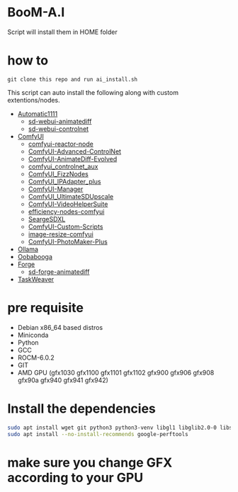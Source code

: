 # BooM-A.I

Script will install them in HOME folder
# how to
```
git clone this repo and run ai_install.sh
```

This script can auto install the following along with custom extentions/nodes.
- [Automatic1111](https://github.com/AUTOMATIC1111/stable-diffusion-webui)
    - [sd-webui-animatediff](https://github.com/continue-revolution/sd-webui-animatediff)
    - [sd-webui-controlnet](https://github.com/Mikubill/sd-webui-controlnet)
- [ComfyUI](https://github.com/comfyanonymous/ComfyUI)
    - [comfyui-reactor-node](https://github.com/Gourieff/comfyui-reactor-node)
    - [ComfyUI-Advanced-ControlNet](https://github.com/Kosinkadink/ComfyUI-Advanced-ControlNet)
    - [ComfyUI-AnimateDiff-Evolved](https://github.com/Kosinkadink/ComfyUI-AnimateDiff-Evolved)
    - [comfyui_controlnet_aux](https://github.com/Fannovel16/comfyui_controlnet_aux)
    - [ComfyUI_FizzNodes](https://github.com/FizzleDorf/ComfyUI_FizzNodes)
    - [ComfyUI_IPAdapter_plus](https://github.com/cubiq/ComfyUI_IPAdapter_plus)
    - [ComfyUI-Manager](https://github.com/ltdrdata/ComfyUI-Manager)
    - [ComfyUI_UltimateSDUpscale](https://github.com/ssitu/ComfyUI_UltimateSDUpscale)
    - [ComfyUI-VideoHelperSuite](https://github.com/Kosinkadink/ComfyUI-VideoHelperSuite)
    - [efficiency-nodes-comfyui](https://github.com/jags111/efficiency-nodes-comfyui)
    - [SeargeSDXL](https://github.com/SeargeDP/SeargeSDXL)
    - [ComfyUI-Custom-Scripts](https://github.com/pythongosssss/ComfyUI-Custom-Scripts)
    - [image-resize-comfyui](https://github.com/palant/image-resize-comfyui)
    - [ComfyUI-PhotoMaker-Plus](https://github.com/shiimizu/ComfyUI-PhotoMaker-Plus)
- [Ollama](https://github.com/ollama/ollama)
- [Oobabooga](https://github.com/oobabooga/text-generation-webui)
- [Forge](https://github.com/lllyasviel/stable-diffusion-webui-forge)
    - [sd-forge-animatediff](https://github.com/continue-revolution/sd-forge-animatediff)
- [TaskWeaver](https://github.com/microsoft/TaskWeaver)

# pre requisite

- Debian x86_64 based distros
- Miniconda
- Python
- GCC
- ROCM-6.0.2
- GIT
- AMD GPU
  (gfx1030 gfx1100 gfx1101 gfx1102 gfx900 gfx906 gfx908 gfx90a gfx940 gfx941 gfx942)

# Install the dependencies

```bash
sudo apt install wget git python3 python3-venv libgl1 libglib2.0-0 libstdc++-12-dev
sudo apt install --no-install-recommends google-perftools
```
# make sure you change GFX according to your GPU
